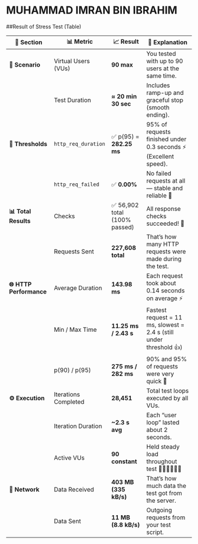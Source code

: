 # MUHAMMAD IMRAN BIN IBRAHIM

##Result of Stress Test (Table)




| 🔹 Section              | 📊 Metric            | 📈 Result                    | 💬 Explanation                                                      |
| ----------------------- | -------------------- | ---------------------------- | ------------------------------------------------------------------- |
| **👥 Scenario**         | Virtual Users (VUs)  | **90 max**                   | You tested with up to 90 users at the same time.                    |
|                         | Test Duration        | **≈ 20 min 30 sec**          | Includes ramp-up and graceful stop (smooth ending).                 |
| **🎯 Thresholds**       | `http_req_duration`  | ✅ p(95) = **282.25 ms**      | 95% of requests finished under 0.3 seconds ⚡ (Excellent speed).     |
|                         | `http_req_failed`    | ✅ **0.00%**                  | No failed requests at all — stable and reliable 💪                  |
| **📊 Total Results**    | Checks               | ✅ 56,902 total (100% passed) | All response checks succeeded! 🎉                                   |
|                         | Requests Sent        | **227,608 total**            | That’s how many HTTP requests were made during the test.            |
| **🌐 HTTP Performance** | Average Duration     | **143.98 ms**                | Each request took about 0.14 seconds on average ⚡                   |
|                         | Min / Max Time       | **11.25 ms / 2.43 s**        | Fastest request = 11 ms, slowest = 2.4 s (still under threshold 👍) |
|                         | p(90) / p(95)        | **275 ms / 282 ms**          | 90% and 95% of requests were very quick 🚀                          |
| **⚙️ Execution**        | Iterations Completed | **28,451**                   | Total test loops executed by all VUs.                               |
|                         | Iteration Duration   | **~2.3 s avg**               | Each “user loop” lasted about 2 seconds.                            |
|                         | Active VUs           | **90 constant**              | Held steady load throughout test 🧍‍♂️🧍‍♀️🧍‍♂️                    |
| **📡 Network**          | Data Received        | **403 MB (335 kB/s)**        | That’s how much data the test got from the server.                  |
|                         | Data Sent            | **11 MB (8.8 kB/s)**         | Outgoing requests from your test script.                            |
